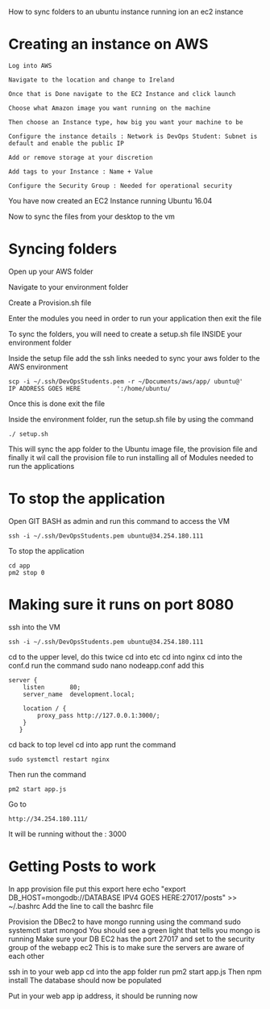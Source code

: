 How to sync folders to an ubuntu instance running ion an ec2 instance 

# Creating an instance on AWS 
    Log into AWS 
    
    Navigate to the location and change to Ireland 
    
    Once that is Done navigate to the EC2 Instance and click launch
    
    Choose what Amazon image you want running on the machine 
    
    Then choose an Instance type, how big you want your machine to be
    
    Configure the instance details : Network is DevOps Student: Subnet is default and enable the public IP
    
    Add or remove storage at your discretion
    
    Add tags to your Instance : Name + Value
    
    Configure the Security Group : Needed for operational security 

You have now created an EC2 Instance running Ubuntu 16.04

Now to sync the files from your desktop to the vm 

# Syncing folders
Open up your AWS folder

Navigate to your environment folder 

Create a Provision.sh file 

Enter the modules you need in order to run your application then exit the file

To sync the folders, you will need to create a setup.sh file INSIDE your environment folder

Inside the setup file add the ssh links needed to sync your aws folder to the AWS environment 
    
    scp -i ~/.ssh/DevOpsStudents.pem -r ~/Documents/aws/app/ ubuntu@'    IP ADDRESS GOES HERE          ':/home/ubuntu/
    
Once this is done exit the file 

Inside the environment folder, run the setup.sh file by using the command
    
    ./ setup.sh 

This will sync the app folder to the Ubuntu image file, the provision file  and finally it wil call the provision file to run
installing all of Modules needed to run the applications  

# To stop the application


Open GIT BASH as admin and run this command to access the VM
    
    ssh -i ~/.ssh/DevOpsStudents.pem ubuntu@34.254.180.111
    
To stop the application 
    
    cd app
    pm2 stop 0
 
# Making sure it runs on port 8080
 ssh into the VM 
    
    ssh -i ~/.ssh/DevOpsStudents.pem ubuntu@34.254.180.111
    
cd to the upper level, do this twice 
cd into etc 
cd into nginx 
cd into the conf.d
run the command sudo nano nodeapp.conf
add this 
    
    server {
        listen       80;
        server_name  development.local;

        location / {
            proxy_pass http://127.0.0.1:3000/;
        }
       }
cd back to top level 
cd into app 
runt the command 
    
    sudo systemctl restart nginx
    
Then run the command 
    
    pm2 start app.js
    
Go to 
    
    http://34.254.180.111/

It will be running without the : 3000


# Getting Posts to work 

In app provision file put this export here 
    echo "export DB_HOST=mongodb://DATABASE IPV4 GOES HERE:27017/posts" >> ~/.bashrc
Add the line to call the bashrc file 


Provision the DBec2 to have mongo running using the command 
    sudo systemctl start mongod
You should see a green light that tells you mongo is running 
Make sure your DB EC2 has the port 27017 and set to the security group of the webapp ec2
This is to make sure the servers are aware of each other 

ssh in to your web app 
cd into the app folder 
run pm2 start app.js
Then npm install
The database should now be populated 

Put in your web app ip address, it should be running now 